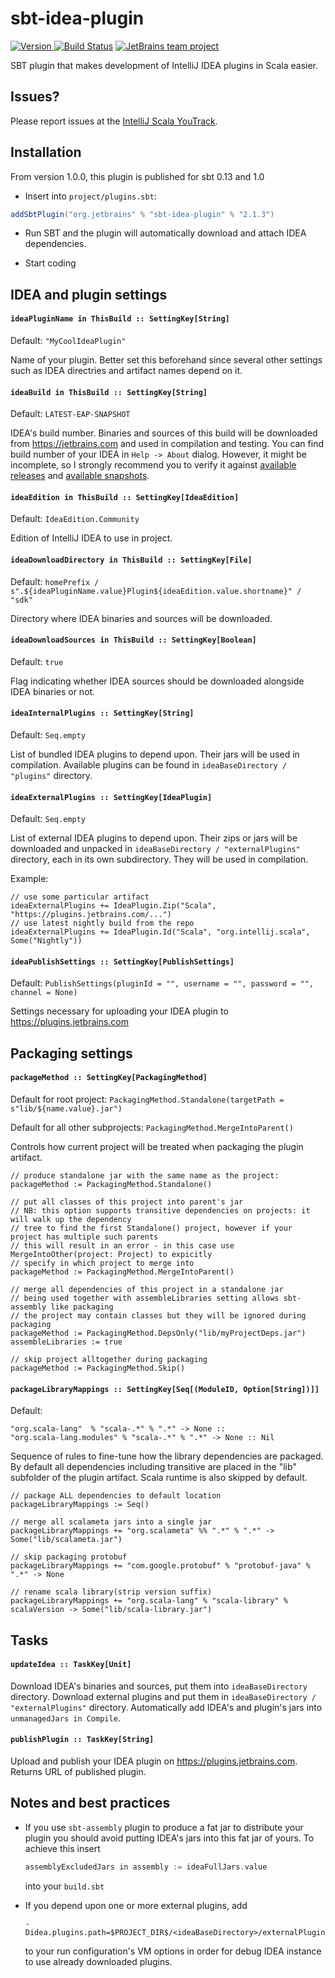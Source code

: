 # sbt-idea-plugin

[ ![Version](https://api.bintray.com/packages/sbt/sbt-plugin-releases/sbt-idea-plugin/images/download.svg) ](https://bintray.com/jetbrains/sbt-plugins/sbt-idea-plugin/_latestVersion) 
[![Build Status](https://travis-ci.org/jetbrains/sbt-idea-plugin.svg)](https://travis-ci.org/jetbrains/sbt-idea-plugin)
[![JetBrains team project](http://jb.gg/badges/team.svg)](https://confluence.jetbrains.com/display/ALL/JetBrains+on+GitHub)

SBT plugin that makes development of IntelliJ IDEA plugins in Scala easier.

## Issues?

Please report issues at the [IntelliJ Scala YouTrack](https://youtrack.jetbrains.com/issues/SCL).

## Installation

From version 1.0.0, this plugin is published for sbt 0.13 and 1.0

* Insert into `project/plugins.sbt`:

```Scala
addSbtPlugin("org.jetbrains" % "sbt-idea-plugin" % "2.1.3")
```

* Run SBT and the plugin will automatically download and attach IDEA dependencies.

* Start coding

## IDEA and plugin settings

#### `ideaPluginName in ThisBuild :: SettingKey[String]`

Default: `"MyCoolIdeaPlugin"`

Name of your plugin. Better set this beforehand since several other settings such as
IDEA directries and artifact names depend on it.

#### `ideaBuild in ThisBuild :: SettingKey[String]`

Default: `LATEST-EAP-SNAPSHOT`

IDEA's build number. Binaries and sources of this build will be downloaded from https://jetbrains.com and used in 
compilation and testing. You can find build number of your IDEA in `Help -> About` dialog. However, it might be 
incomplete, so I strongly recommend you to verify it against 
[available releases](https://www.jetbrains.com/intellij-repository/releases) and
[available snapshots](https://www.jetbrains.com/intellij-repository/snapshots).

#### `ideaEdition in ThisBuild :: SettingKey[IdeaEdition]`

Default: `IdeaEdition.Community`

Edition of IntelliJ IDEA to use in project.

#### `ideaDownloadDirectory in ThisBuild :: SettingKey[File]`

Default: `homePrefix / s".${ideaPluginName.value}Plugin${ideaEdition.value.shortname}" / "sdk"`

Directory where IDEA binaries and sources will be downloaded.

#### `ideaDownloadSources in ThisBuild :: SettingKey[Boolean]`

Default: `true`

Flag indicating whether IDEA sources should be downloaded alongside IDEA
binaries or not.

#### `ideaInternalPlugins :: SettingKey[String]`

Default: `Seq.empty`

List of bundled IDEA plugins to depend upon. Their jars will be used in compilation.
Available plugins can be found in `ideaBaseDirectory / "plugins"` directory.

#### `ideaExternalPlugins :: SettingKey[IdeaPlugin]`

Default: `Seq.empty`

List of external IDEA plugins to depend upon. Their zips or jars will be downloaded
and unpacked in `ideaBaseDirectory / "externalPlugins"` directory, each in its own subdirectory. They will be used
in compilation.

Example: 
```SBT
// use some particular artifact
ideaExternalPlugins += IdeaPlugin.Zip("Scala", "https://plugins.jetbrains.com/...")
// use latest nightly build from the repo
ideaExternalPlugins += IdeaPlugin.Id("Scala", "org.intellij.scala", Some("Nightly"))
```

#### `ideaPublishSettings :: SettingKey[PublishSettings]`

Default: `PublishSettings(pluginId = "", username = "", password = "", channel = None)`

Settings necessary for uploading your IDEA plugin to https://plugins.jetbrains.com

## Packaging settings

#### `packageMethod :: SettingKey[PackagingMethod]`

Default for root project: `PackagingMethod.Standalone(targetPath = s"lib/${name.value}.jar")`

Default for all other subprojects: `PackagingMethod.MergeIntoParent()`

Controls how current project will be treated when packaging the plugin artifact.
```SBT
// produce standalone jar with the same name as the project:
packageMethod := PackagingMethod.Standalone()

// put all classes of this project into parent's jar
// NB: this option supports transitive dependencies on projects: it will walk up the dependency 
// tree to find the first Standalone() project, however if your project has multiple such parents
// this will result in an error - in this case use MergeIntoOther(project: Project) to expicitly
// specify in which project to merge into
packageMethod := PackagingMethod.MergeIntoParent()

// merge all dependencies of this project in a standalone jar
// being used together with assembleLibraries setting allows sbt-assembly like packaging
// the project may contain classes but they will be ignored during packaging
packageMethod := PackagingMethod.DepsOnly("lib/myProjectDeps.jar")
assembleLibraries := true

// skip project alltogether during packaging
packageMethod := PackagingMethod.Skip()
```

#### `packageLibraryMappings :: SettingKey[Seq[(ModuleID, Option[String])]]`

Default:
```SBT
"org.scala-lang"  % "scala-.*" % ".*" -> None ::
"org.scala-lang.modules" % "scala-.*" % ".*" -> None :: Nil
```

Sequence of rules to fine-tune how the library dependencies are packaged. By default all dependencies
including transitive are placed in the "lib" subfolder of the plugin artifact. Scala runtime
is also skipped by default.

```SBT
// package ALL dependencies to default location
packageLibraryMappings := Seq()

// merge all scalameta jars into a single jar
packageLibraryMappings += "org.scalameta" %% ".*" % ".*" -> Some("lib/scalameta.jar")

// skip packaging protobuf
packageLibraryMappings += "com.google.protobuf" % "protobuf-java" % ".*" -> None

// rename scala library(strip version suffix)
packageLibraryMappings += "org.scala-lang" % "scala-library" % scalaVersion -> Some("lib/scala-library.jar")
```

## Tasks

#### `updateIdea :: TaskKey[Unit]`

Download IDEA's binaries and sources, put them into
`ideaBaseDirectory` directory. Download external plugins and put
them in `ideaBaseDirectory / "externalPlugins"` directory. Automatically add IDEA's and
plugin's jars into `unmanagedJars in Compile`.

#### `publishPlugin :: TaskKey[String]`

Upload and publish your IDEA plugin on https://plugins.jetbrains.com. Returns
URL of published plugin.

## Notes and best practices

- If you use `sbt-assembly` plugin to produce a fat jar to distribute your plugin you should avoid putting IDEA's jars 
  into this fat jar of yours. To achieve this insert

  ```Scala
  assemblyExcludedJars in assembly := ideaFullJars.value
  ```

  into your `build.sbt`
  
- If you depend upon one or more external plugins, add

  ```
  -Didea.plugins.path=$PROJECT_DIR$/<ideaBaseDirectory>/externalPlugins
  ```

  to your run configuration's VM options in order for debug IDEA instance to use
  already downloaded plugins.
  
